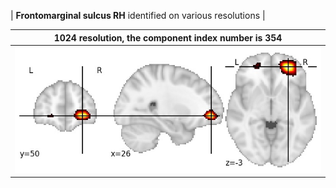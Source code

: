 


| **Frontomarginal sulcus RH** identified on various resolutions |

| 1024 resolution, the component index number is 354|  
|:---:|  
| ![Component 1024](../1024/final/354.jpg "From component 1024: Frontomarginal sulcus RH") |